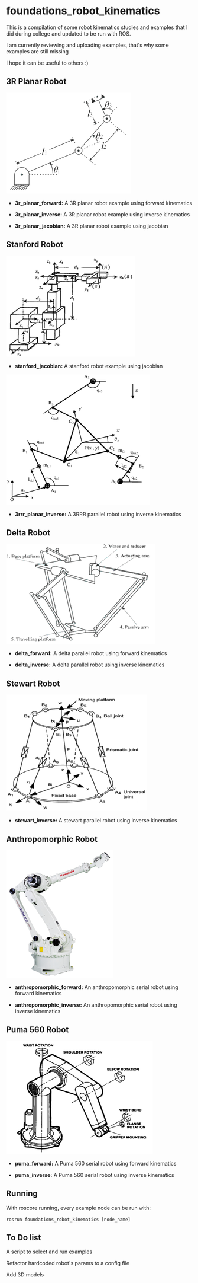 # foundations_robot_kinematics

This is a compilation of some robot kinematics studies and examples that I did during college and updated to be run with ROS.

I am currently reviewing and uploading examples, that's why some examples are still missing

I hope it can be useful to others :)

## 3R Planar Robot

![3r](.image/3r.png)

* **3r_planar_forward:** A 3R planar robot example using forward kinematics

* **3r_planar_inverse:** A 3R planar robot example using inverse kinematics

* **3r_planar_jacobian:** A 3R planar robot example using jacobian

## Stanford Robot

![stanford](.image/stanford.png)

* **stanford_jacobian:** A stanford robot example using jacobian

![3rrr](.image/3rrr.png)

* **3rrr_planar_inverse:** A 3RRR parallel robot using inverse kinematics

## Delta Robot

![delta](.image/delta.png)

* **delta_forward:** A delta parallel robot using forward kinematics

* **delta_inverse:** A delta parallel robot using inverse kinematics

## Stewart Robot

![stewart](.image/stewart.png)

* **stewart_inverse:** A stewart parallel robot using inverse kinematics

## Anthropomorphic Robot

![anthropomorphic](.image/anthropomorphic.png)

* **anthropomorphic_forward:** An anthropomorphic serial robot using forward kinematics

* **anthropomorphic_inverse:** An anthropomorphic serial robot using inverse kinematics

## Puma 560 Robot

![puma](.image/puma.png)

* **puma_forward:** A Puma 560 serial robot using forward kinematics

* **puma_inverse:** A Puma 560 serial robot using inverse kinematics

## Running

With roscore running, every example node can be run with:

    rosrun foundations_robot_kinematics [node_name]

## To Do list

A script to select and run examples

Refactor hardcoded robot's params to a config file

Add 3D models